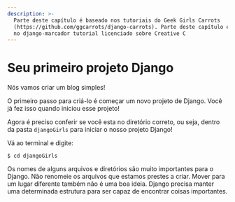 ```yaml
---
description: >-
  Parte deste capítulo é baseado nos tutoriais do Geek Girls Carrots
  (https://github.com/ggcarrots/django-carrots). Parte deste capítulo é baseado
  no django-marcador tutorial licenciado sobre Creative C
---
```


# Seu primeiro projeto Django

Nós vamos criar um blog simples!

O primeiro passo para criá-lo é começar um novo projeto de Django. Você já fez isso quando iniciou esse projeto!

Agora é preciso conferir se você esta no diretório correto, ou seja, dentro da pasta `djangoGirls` para iniciar o nosso projeto Django! 

Vá ao terminal e digite:

```text
$ cd djangoGirls
```

Os nomes de alguns arquivos e diretórios são muito importantes para o Django. Não renomeie os arquivos que estamos prestes a criar. Mover para um lugar diferente também não é uma boa ideia. Django precisa manter uma determinada estrutura para ser capaz de encontrar coisas importantes.

